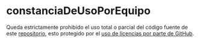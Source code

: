 # constanciaDeUsoPorEquipo

Queda estrictamente prohibido el uso total o parcial del código fuente de este [repositorio](https://github.com/Kykal/constanciaDeUsoPorEquipo), esto protegido por el [uso de licencias por parte de GitHub](https://docs.github.com/en/github/creating-cloning-and-archiving-repositories/licensing-a-repository#choosing-the-right-license).

